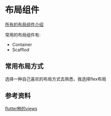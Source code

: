 # 布局组件

[所有的布局组件介绍](https://flutter.dev/docs/development/ui/widgets/layout)

常用的布局组件有:

* Container
* Scafflod

## 常用布局方式

选择一种自己喜欢的布局方式去熟悉，我选择flex布局


## 参考资料

[flutter种的views](http://www.devio.org/2019/03/16/flutter-views/)
